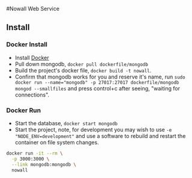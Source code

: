 #Nowall Web Service

## Install

### Docker Install
* Install [Docker](http://docker.com)
* Pull down mongodb, `docker pull dockerfile/mongodb`
* Build the project's docker file, `docker build -t nowall`.
* Confirm that mongodb works for you and reserve it's name, run
`sudo docker run --name="mongodb" -p 27017:27017 dockerfile/mongodb mongod --smallfiles`
and press control+c after seeing, "waiting for connections".

### Docker Run
* Start the database, `docker start mongodb`
* Start the project, note, for development you may wish to use `-e "NODE_ENV=development"`
and use a software to rebuild and restart the container on file system changes.

```bash
docker run -it --rm \
  -p 3000:3000 \
  --link mongodb:mongodb \
  nowall
```
